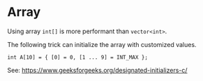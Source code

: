 # Array

Using array `int[]` is more performant than `vector<int>`. 

The following trick can initialize the array with customized values.

```
int A[10] = { [0] = 0, [1 ... 9] = INT_MAX };
```

See: https://www.geeksforgeeks.org/designated-initializers-c/